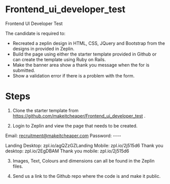 # Frontend_ui_developer_test
Frontend UI Developer Test

The candidate is required to:
- Recreated a zeplin design in HTML, CSS, JQuery and Bootstrap from the designs in provided in Zeplin.
- Build the page using either the starter template provided in Github or can create the template using Ruby on Rails.
- Make the banner area show a thank you message when the for is submitted.
- Show a validation error if there is a problem with the form.


# Steps

1. Clone the starter template from https://github.com/makeitcheaper/Frontend_ui_developer_test .

2. Login to Zeplin and view the page that needs to be created.

Email: recruitment@makeitcheaper.com
Password: ----

Landing Desktop: zpl.io/agQZzGZLanding
Mobile: zpl.io/2j515d6
Thank you desktop: zpl.io/2EgDBAM
Thank you mobile: zpl.io/2j515d6

3. Images, Text, Colours and dimensions can all be found in the Zeplin files.

4. Send us a link to the Github repo where the code is and make it public.


